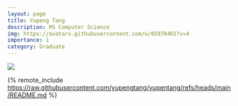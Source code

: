```yaml
---
layout: page
title: Yupeng Tang
description: MS Computer Science
img: https://avatars.githubusercontent.com/u/85978465?v=4
importance: 1
category: Graduate
---
```


<div class="profile mb-3 float-right mb-3 mb-3 mb-3"> 
<img src="https://avatars.githubusercontent.com/u/85978465?v=4" class="img-fluid z-depth-1 rounded"/>
</div>

{% remote_include https://raw.githubusercontent.com/yupengtang/yupentang/refs/heads/main/README.md %}
